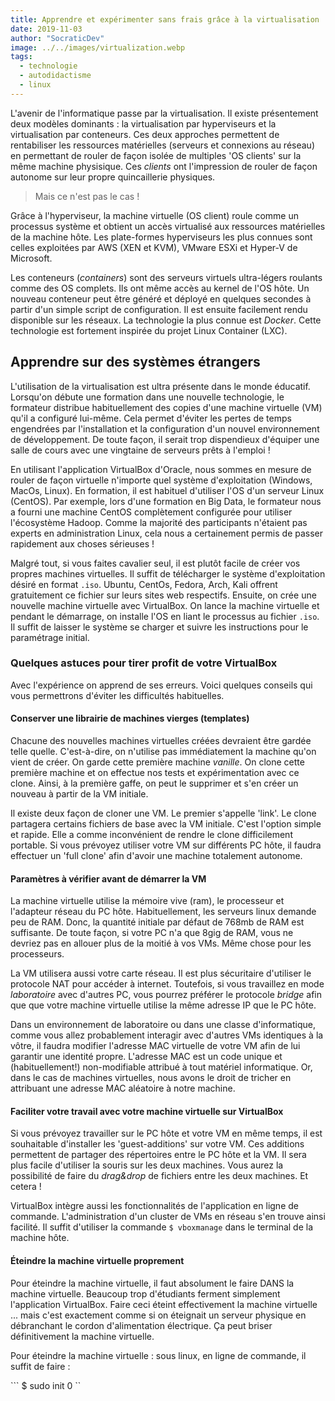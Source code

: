 ```yaml
---
title: Apprendre et expérimenter sans frais grâce à la virtualisation
date: 2019-11-03
author: "SocraticDev"
image: ../../images/virtualization.webp
tags:
  - technologie
  - autodidactisme
  - linux
---
```


L'avenir de l'informatique passe par la virtualisation. Il existe présentement deux modèles dominants : la virtualisation par hyperviseurs et la virtualisation par conteneurs. Ces deux approches permettent de rentabiliser les ressources matérielles (serveurs et connexions au réseau) en permettant de rouler de façon isolée de multiples 'OS clients' sur la même machine physisique. Ces _clients_ ont l'impression de rouler de façon autonome sur leur propre quincaillerie physiques. 

> Mais ce n'est pas le cas !  

Grâce à l'hyperviseur, la machine virtuelle (OS client) roule comme un processus système et obtient un accès virtualisé aux ressources matérielles de la machine hôte. Les plate-formes hyperviseurs les plus connues sont celles exploitées par AWS (XEN et KVM), VMware ESXi et Hyper-V de Microsoft.

Les conteneurs (_containers_) sont des serveurs virtuels ultra-légers roulants comme des OS complets. Ils ont même accès au kernel de l'OS hôte. Un nouveau conteneur peut être généré et déployé en quelques secondes à partir d'un simple script de configuration. Il est ensuite facilement rendu disponible sur les réseaux. La technologie la plus connue est _Docker_. Cette technologie est fortement inspirée du projet Linux Container (LXC).

## Apprendre sur des systèmes étrangers

L'utilisation de la virtualisation est ultra présente dans le monde éducatif. Lorsqu'on débute une formation dans une nouvelle technologie, le formateur distribue habituellement des copies d'une machine virtuelle (VM) qu'il a configuré lui-même. Cela permet d'éviter les pertes de temps engendrées par l'installation et la configuration d'un nouvel environnement de développement. De toute façon, il serait trop dispendieux d'équiper une salle de cours avec une vingtaine de serveurs prêts à l'emploi !

En utilisant l'application VirtualBox d'Oracle, nous sommes en mesure de rouler de façon virtuelle n'importe quel système d'exploitation (Windows, MacOs, Linux). En formation, il est habituel d'utiliser l'OS d'un serveur Linux (CentOS). Par exemple, lors d'une formation en Big Data, le formateur nous a fourni une machine CentOS complètement configurée pour utiliser l'écosystème Hadoop. Comme la majorité des participants n'étaient pas experts en administration Linux, cela nous a certainement permis de passer rapidement aux choses sérieuses !

Malgré tout, si vous faites cavalier seul, il est plutôt facile de créer vos propres machines virtuelles. Il suffit de télécharger le système d'exploitation désiré en format ```.iso```. Ubuntu, CentOs, Fedora, Arch, Kali offrent gratuitement ce fichier sur leurs sites web respectifs. Ensuite, on crée une nouvelle machine virtuelle avec VirtualBox. On lance la machine virtuelle et pendant le démarrage, on installe l'OS en liant le processus au fichier ```.iso```. Il suffit de laisser le système se charger et suivre les instructions pour le paramétrage initial.

### Quelques astuces pour tirer profit de votre VirtualBox

Avec l'expérience on apprend de ses erreurs. Voici quelques conseils qui vous permettrons d'éviter les difficultés habituelles.

#### Conserver une librairie de machines vierges (templates)

Chacune des nouvelles machines virtuelles créées devraient être gardée telle quelle. C'est-à-dire, on n'utilise pas immédiatement la machine qu'on vient de créer. On garde cette première machine _vanille_.  On clone cette première machine et on effectue nos tests et expérimentation avec ce clone. Ainsi, à la première gaffe, on peut le supprimer et s'en créer un nouveau à partir de la VM initiale. 

Il existe deux façon de cloner une VM. Le premier s'appelle 'link'. Le clone partagera certains fichiers de base avec la VM initiale. C'est l'option simple et rapide. Elle a comme inconvénient de rendre le clone difficilement portable. Si vous prévoyez utiliser votre VM sur différents PC hôte, il faudra effectuer un 'full clone' afin d'avoir une machine totalement autonome.

#### Paramètres à vérifier avant de démarrer la VM

La machine virtuelle utilise la mémoire vive (ram), le processeur et l'adapteur réseau du PC hôte. Habituellement, les serveurs linux demande peu de RAM. Donc, la quantité initiale par défaut de 768mb de RAM est suffisante. De toute façon, si votre PC n'a que 8gig de RAM, vous ne devriez pas en allouer plus de la moitié à vos VMs. Même chose pour les processeurs.

La VM utilisera aussi votre carte réseau. Il est plus sécuritaire d'utiliser le protocole NAT pour accéder à internet. Toutefois, si vous travaillez en mode _laboratoire_ avec d'autres PC, vous pourrez préférer le protocole _bridge_ afin que que votre machine virtuelle utilise la même adresse IP que le PC hôte. 

Dans un environnement de laboratoire ou dans une classe d'informatique, comme vous allez probablement interagir avec d'autres VMs identiques à la vôtre, il faudra modifier l'adresse MAC virtuelle de votre VM afin de lui garantir une identité propre. L'adresse MAC est un code unique et (habituellement!) non-modifiable attribué à tout matériel informatique. Or, dans le cas de machines virtuelles, nous avons le droit de tricher en attribuant une adresse MAC aléatoire à notre machine.

#### Faciliter votre travail avec votre machine virtuelle sur VirtualBox

Si vous prévoyez travailler sur le PC hôte et votre VM en même temps, il est souhaitable d'installer les 'guest-additions' sur votre VM. Ces additions permettent de partager des répertoires entre le PC hôte et la VM. Il sera plus facile d'utiliser la souris sur les deux machines. Vous aurez la possibilité de faire du _drag&drop_ de fichiers entre les deux machines. Et cetera !

VirtualBox intègre aussi les fonctionnalités de l'application en ligne de commande. L'administration d'un cluster de VMs en réseau s'en trouve ainsi facilité. Il suffit d'utiliser la commande ```$ vboxmanage``` dans le terminal de la machine hôte.

#### Éteindre la machine virtuelle proprement
Pour éteindre la machine virtuelle, il faut absolument le faire DANS la machine virtuelle. Beaucoup trop d'étudiants ferment simplement l'application VirtualBox. Faire ceci éteint effectivement la machine virtuelle ... mais c'est exactement comme si on éteignait un serveur physique en débranchant le cordon d'alimentation électrique. Ça peut briser définitivement la machine virtuelle.

Pour éteindre la machine virtuelle : sous linux, en ligne de commande, il suffit de faire : 

``` $ sudo init 0 ``

